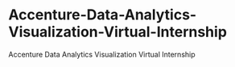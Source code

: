 # Accenture-Data-Analytics-Visualization-Virtual-Internship
Accenture Data Analytics Visualization Virtual Internship
